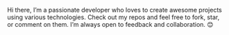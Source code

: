 Hi there, I’m a passionate developer who loves to create awesome projects using various technologies. Check out my repos and feel free to fork, star, or comment on them. I’m always open to feedback and collaboration. 😊

<!---
salami2023/salami2023 is a ✨ special ✨ repository because its `README.md` (this file) appears on your GitHub profile.
You can click the Preview link to take a look at your changes.
--->
